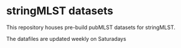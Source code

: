 # stringMLST datasets

This repository houses pre-build pubMLST datasets for stringMLST. 

The datafiles are updated weekly on Saturadays
